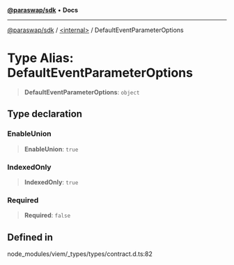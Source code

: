 [**@paraswap/sdk**](../../README.md) • **Docs**

***

[@paraswap/sdk](../../globals.md) / [\<internal\>](../README.md) / DefaultEventParameterOptions

# Type Alias: DefaultEventParameterOptions

> **DefaultEventParameterOptions**: `object`

## Type declaration

### EnableUnion

> **EnableUnion**: `true`

### IndexedOnly

> **IndexedOnly**: `true`

### Required

> **Required**: `false`

## Defined in

node\_modules/viem/\_types/types/contract.d.ts:82
